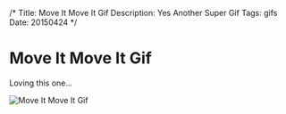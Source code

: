 /*
Title: Move It Move It Gif
Description: Yes Another Super Gif
Tags: gifs
Date: 20150424
*/

# Move It Move It Gif

Loving this one...

<img src = "http://www.spacecadet9.com/images/moveitmoveit.gif" alt = "Move It Move It Gif" />

